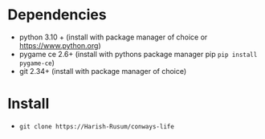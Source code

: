 # Dependencies

- python 3.10 + (install with package manager of choice or https://www.python.org)
- pygame ce 2.6+ (install with pythons package manager pip `pip install pygame-ce`)
- git 2.34+ (install with package manager of choice)

# Install

- `git clone https://Harish-Rusum/conways-life`
